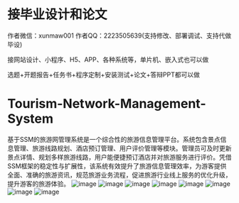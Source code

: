 # 接毕业设计和论文
作者微信：xunmaw001  作者QQ：2223505639(支持修改、部署调试、支持代做毕设)

接网站设计、小程序、H5、APP、各种系统等，单片机、嵌入式也可以做

选题+开题报告+任务书+程序定制+安装测试+论文+答辩PPT都可以做
# Tourism-Network-Management-System
基于SSM的旅游网管理系统是一个综合性的旅游信息管理平台。系统包含景点信息管理、旅游线路规划、酒店预订管理、用户评价管理等模块。管理员可及时更新景点详情、规划多样旅游线路，用户能便捷预订酒店并对旅游服务进行评价。凭借SSM框架的稳定性与扩展性，该系统有效提升了旅游信息管理效率，为游客提供全面、准确的旅游资讯，规范旅游业务流程，促进旅游行业线上服务的优化升级，提升游客的旅游体验。
![image](https://github.com/user-attachments/assets/7f5f8dec-88e8-4895-b189-783d523abaea)
![image](https://github.com/user-attachments/assets/78d13ef0-7fa3-4e50-bc3b-883e5c8eb83b)
![image](https://github.com/user-attachments/assets/091222f4-71fa-4077-8eae-ac420977c748)
![image](https://github.com/user-attachments/assets/a1beaa52-feae-405f-9121-9084588f8638)
![image](https://github.com/user-attachments/assets/4a12740d-3968-4488-b15a-98357fe3d672)
![image](https://github.com/user-attachments/assets/fbfaaa0c-4071-46a5-88c9-08cacdc0295d)
![image](https://github.com/user-attachments/assets/83f9dd1c-3a81-45af-84c5-3194dc82be06)
![image](https://github.com/user-attachments/assets/51b7713f-61be-46ea-8177-4c387b643947)
